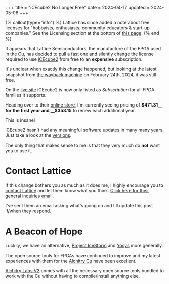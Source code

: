 +++
title = "iCEcube2 No Longer Free"
date = 2024-04-17
updated = 2024-05-06
+++

{% callout(type="info") %}
Lattice has since added a note about free licenses for "hobbyists, enthusiasts, community educators & start-up companies." See the Licensing section at the bottom of [this page](https://www.latticesemi.com/iCEcube2).
{% end %}

It appears that Lattice Semiconductors, the manufacture of the FPGA used in the [Cu](@/boards/cu.md), has decided to pull a fast one and silently change the license required to use [iCEcube2](@/tutorials/setup/icecube2.md) from free to an __expensive__ subscription.

It's unclear when exactly this change happened, but looking at the latest snapshot from [the wayback machine](https://web.archive.org/web/20240224150050/https://www.latticesemi.com/Support/Licensing) on February 24th, 2024, it was still free.

On the [live site](https://www.latticesemi.com/Support/Licensing) iCEcube2 is now only listed as _Subscription_ for all FPGA families it supports.

Heading over to their [online store](https://www.latticestore.com/products/tabid/417/searchid/1/searchvalue/lsc-sw-icecube2/default.aspx), I'm currently seeing pricing of __$471.31__ for the first year and __$353.15__ to renew each additional year.

This is insane!

iCEcube2 hasn't had any meaningful software updates in many many years. Just take a look at the [versions](https://www.latticesemi.com/Products/DesignSoftwareAndIP/FPGAandLDS/iCEcube2#_B014C41EC7EA406C8BF8E943EABA6317).

The only thing that makes sense to me is that they very much do __not__ want you to use it.

# Contact Lattice

If this change bothers you as much as it does me, I highly encourage you to [contact Lattice](https://www.latticesemi.com/en/About/ContactUs) and let them know what you think. [Click here for their general inquiries email](mailto:general_inquiries@latticesemi.com).

I've sent them an email asking what's going on and I'll update this post if/when they respond.

# A Beacon of Hope

Luckily, we have an alternative, [Project IceStorm](https://github.com/YosysHQ/icestorm) and [Yosys](https://github.com/YosysHQ) more generally.

The open source tools for FPGAs have continued to improve and my latest experiences with them for the [Alchitry Cu](@/boards/cu.md) have been excellent.

[Alchitry Labs V2](@/alchitry-labs.md) comes with all the necessary open source tools bundled to work with the Cu without having to compile/install anything else.